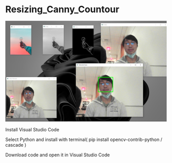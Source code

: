 # Resizing_Canny_Countour

<img src = "https://github.com/RELKS2/Resizing_Canny_Countour/blob/main/preview.png">

<p> Install Visual Studio Code
  
Select Python and install with terminal( pip install opencv-contrib-python / cascade )
  
Download code and open it in Visual Studio Code
